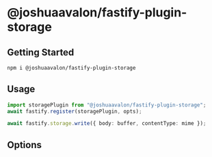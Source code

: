 # @joshuaavalon/fastify-plugin-storage

## Getting Started

```sh
npm i @joshuaavalon/fastify-plugin-storage
```

## Usage

```typescript
import storagePlugin from "@joshuaavalon/fastify-plugin-storage";
await fastify.register(storagePlugin, opts);

await fastify.storage.write({ body: buffer, contentType: mime });
```

## Options
